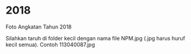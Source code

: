 # 2018
Foto Angkatan Tahun 2018

Silahkan taruh di folder kecil dengan nama file NPM.jpg (.jpg harus huruf kecil semua). Contoh 113040087.jpg
